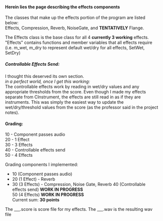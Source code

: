 #### Herein lies the page describing the effects components

The classes that make up the effects portion of the program are listed below:  
Effects, Compression, Reverb, NoiseGate, and **TENTATIVELY** Flange.  

The Effects class is the base class for all 4 **currently 3 working** effects. "Effects" contains functions and member variables that all effects require (i.e. m_wet, m_dry to represent default wet/dry for all effects, SetWet, SetDry)  

##### Controllable Effects Send:  
I thought this deserved its own section.    
*in a perfect world, once I get this working:*  
The controllable effects work by reading in wet/dry values and any appropriate thresholds from the score. Even though I made my effects separate from CInstrument, the effects are still read in as if they are instruments. This was simply the easiest way to update the wet/dry/threshold values from the score (as the professor said in the project notes). 

#### Grading:  
10 - Component passes audio  
20 - 1 Effect  
30 - 3 Effects  
40 - Controllable effects send  
50 - 4 Effects  

Grading components I implemented:
+ 10 (Component passes audio)  
+ 20 (1 Effect)  - Reverb
+ 30 (3 Effects) - Compression, Noise Gate, Reverb
40 (Controllable effects send) **WORK IN PROGRESS**  
50 (4 Effects) **WORK IN PROGRESS**  
Current sum: **30 points**

The ___.score is score file for my effects. The ___.wav is the resulting wav file
